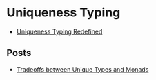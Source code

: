 # Uniqueness Typing

- [Uniqueness Typing Redefined](http://www.edsko.net/pubs/ifl06-paper.pdf)

## Posts

- [Tradeoffs between Unique Types and Monads](http://lambda-the-ultimate.org/node/1180)

